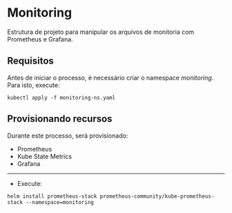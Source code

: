 # Monitoring

Estrutura de projeto para manipular os arquivos de monitoria com Prometheus e Grafana.

## Requisitos

Antes de iniciar o processo, é necessário criar o namespace *monitoring*. Para isto, execute:
```shell
kubectl apply -f monitoring-ns.yaml
```

## Provisionando recursos

Durante este processo, será provisionado:
- Prometheus
- Kube State Metrics
- Grafana

---

- Execute:
```shell
helm install prometheus-stack prometheus-community/kube-prometheus-stack --namespace=monitoring
```